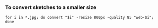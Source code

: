### To convert sketches to a smaller size

```
for i in *.jpg; do convert "$i" -resize 800px -quality 85 "web-$i"; done